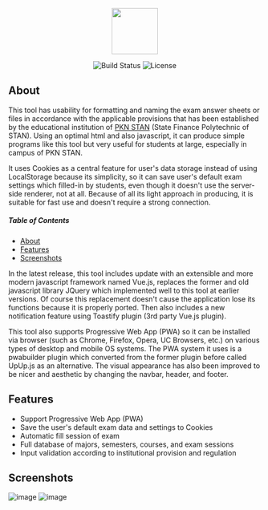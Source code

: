<p align="center"><a href="https://walidsj.github.io/toolujian/" target="_blank"><img src="https://walidsj.github.io/toolujian/img/apel.png" width="92"></a></p>

<p align="center">
<img src="https://user-images.githubusercontent.com/50021257/98807107-bfdd5500-244c-11eb-9c28-a51c1064d57c.png" alt="Build Status">
<img src="https://user-images.githubusercontent.com/50021257/98807147-cf5c9e00-244c-11eb-967c-8a6fa7f5a995.png" alt="License">
</p>

## About
This tool has usability for formatting and naming the exam answer sheets or files in accordance with the applicable provisions that has been established by the educational institution of [PKN STAN](https://www.linkedin.com/school/politeknik-keuangan-negara-stan/) (State Finance Polytechnic of STAN). Using an optimal html and also javascript, it can produce simple programs like this tool but very useful for students at large, especially in campus of PKN STAN.

It uses Cookies as a central feature for user's data storage instead of using LocalStorage because its simplicity, so it can save user's default exam settings which filled-in by students, even though it doesn't use the server-side renderer, not at all. Because of all its light approach in producing, it is suitable for fast use and doesn't require a strong connection.

##### Table of Contents
* [About](#about)
* [Features](#features)
* [Screenshots](#screenshots)

In the latest release, this tool includes update with an extensible and more modern javascript framework named Vue.js, replaces the former and old javascript library JQuery which implemented well to this tool at earlier versions. Of course this replacement doesn't cause the application lose its functions because it is properly ported. Then also includes a new notification feature using Toastify plugin (3rd party Vue.js plugin).

This tool also supports Progressive Web App (PWA) so it can be installed via browser (such as Chrome, Firefox, Opera, UC Browsers, etc.) on various types of desktop and mobile OS systems. The PWA system it uses is a pwabuilder plugin which converted from the former plugin before called UpUp.js as an alternative. The visual appearance has also been improved to be nicer and aesthetic by changing the navbar, header, and footer.

## Features

* Support Progressive Web App (PWA)
* Save the user's default exam data and settings to Cookies
* Automatic fill session of exam
* Full database of majors, semesters, courses, and exam sessions
* Input validation according to institutional provision and regulation

## Screenshots
![image](https://user-images.githubusercontent.com/50021257/98477190-e6bb4180-2228-11eb-83ca-b9510e919b30.jpg)
![image](https://user-images.githubusercontent.com/50021257/99181832-bb25e300-2763-11eb-8aaa-49b3e0c75698.png)
